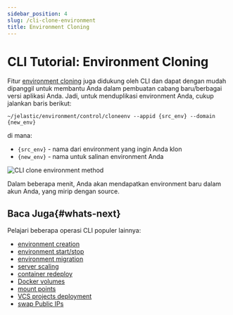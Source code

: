 ```yaml
---
sidebar_position: 4
slug: /cli-clone-environment
title: Environment Cloning
---
```

# CLI Tutorial: Environment Cloning

Fitur [environment cloning](https://docs.dewacloud.com/docs/clone-environment) juga didukung oleh CLI dan dapat dengan mudah dipanggil untuk membantu Anda dalam pembuatan cabang baru/berbagai versi aplikasi Anda. Jadi, untuk menduplikasi environment Anda, cukup jalankan baris berikut:

```
~/jelastic/environment/control/cloneenv --appid {src_env} --domain {new_env}
```

di mana:

  * `{src_env}` \- nama dari environment yang ingin Anda klon
  * `{new_env}` \- nama untuk salinan environment Anda

<img src="https://assets.dewacloud.com/dewacloud-docs/development-tools/api-and-cli/platform-cli/environment-cloning/environment-cloning-1.png" alt="CLI clone environment method" max-width="100%"/>

Dalam beberapa menit, Anda akan mendapatkan environment baru dalam akun Anda, yang mirip dengan source.

## Baca Juga{#whats-next}

Pelajari beberapa operasi CLI populer lainnya:

  * [environment creation](https://docs.dewacloud.com/docs/cli-create-environment/)
  * [environment start/stop](https://docs.dewacloud.com/docs/cli-environment-control/)
  * [environment migration](https://docs.dewacloud.com/docs/cli-environment-migration/)
  * [server scaling](https://docs.dewacloud.com/docs/cli-scaling/)
  * [container redeploy](https://docs.dewacloud.com/docs/cli-container-redeploy/)
  * [Docker volumes](https://docs.dewacloud.com/docs/cli-container-volumes/)
  * [mount points](https://docs.dewacloud.com/docs/cli-mount-points/)
  * [VCS projects deployment](https://docs.dewacloud.com/docs/cli-vcs-deploy/)
  * [swap Public IPs](https://docs.dewacloud.com/docs/cli-ip-swap/)